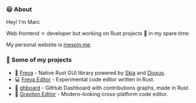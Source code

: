 ### 😃 About

Hey! I'm Marc

Web frontend ⚛️ developer but working on Rust projects 🦀 in my spare time.

My personal website is [mespin.me](https://mespin.me/).

### 💼 Some of my projects
* 🦀 [Freya](https://github.com/marc2332/freya) - Native Rust GUI library powered by [Skia](https://skia.org/) and [Dioxus](https://dioxuslabs.com/).
* 💻 [Freya Editor](https://github.com/marc2332/freya-editor) - Experimental code editor written in Rust.
* 🦑 [ghboard](https://github.com/marc2332/ghboard) - GitHub Dashboard with contributions graphs, made in Rust.
* 🚀 [Graviton Editor](https://github.com/Graviton-Code-Editor/Graviton-App) - Modern-looking cross-platform code editor.

